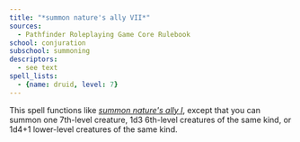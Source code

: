 ```yaml
---
title: "*summon nature's ally VII*"
sources:
  - Pathfinder Roleplaying Game Core Rulebook
school: conjuration
subschool: summoning
descriptors:
  - see text
spell_lists:
  - {name: druid, level: 7}
---
```


This spell functions like [*summon nature's ally I*](/spells/summon-natures-ally-i/), except that you can summon one 7th-level creature, 1d3 6th-level creatures of the same kind, or 1d4+1 lower-level creatures of the same kind.

